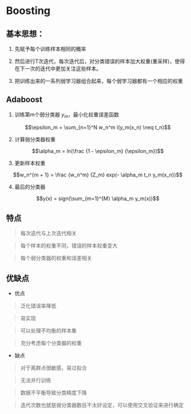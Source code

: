 # Boosting

## 基本思想：

1. 先赋予每个训练样本相同的概率

2. 然后进行T次迭代，每次迭代后，对分类错误的样本加大权重(重采样)，使得在下一次的迭代中更加关注这些样本。

3. 把训练出来的一系列弱学习器组合起来，每个弱学习器都有一个相应的权重

## Adaboost

1. 训练第m个弱分类器 $y_m$，最小化权重误差函数

$$\epsilon_m = \sum_{n=1}^N w_n^m I(y_m(x_n) \neq t_n)$$

2. 计算弱分类器权重

$$\alpha_m = ln(\frac {1 - \epsilon_m} {\epsilon_m})$$

3. 更新样本权重

$$w_n^{m + 1} = \frac {w_n^m} {Z_m} exp(- \alpha_m t_n y_m(x_n))$$

4. 最后的分类器

$$y(x) = sign(\sum_{m=1}^{M} \alpha_m y_m(x))$$

## 特点

>每次迭代与上次迭代相关

>每个样本的权重不同，错误的样本权重变大

>每个弱分类器的权重和误差相关

## 优缺点

- 优点

>泛化错误率降低

>易实现

>可以处理不均衡的样本集

>充分考虑每个分类器的权重

- 缺点

>对于离群点很敏感，易过拟合

>无法并行训练

>数据不平衡导致分类精度下降

>迭代次数也就是弱分类器数目不太好设定，可以使用交叉验证来进行确定

